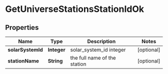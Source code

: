 
# GetUniverseStationsStationIdOk

## Properties
Name | Type | Description | Notes
------------ | ------------- | ------------- | -------------
**solarSystemId** | **Integer** | solar_system_id integer |  [optional]
**stationName** | **String** | the full name of the station |  [optional]



